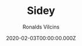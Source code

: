 ---
title: Sidey
github: https://github.com/ronv/sidey
demo: https://sidey-jekyll.netlify.com/
author: Ronalds Vilcins
date: 2020-02-03T00:00:00.000Z
ssg:
  - Jekyll
archetype:
  - Blog
description: Simple and minimalistic jekyll blogging theme
draft: false
publish_date: '2020-01-30T18:13:54Z'
update_date: '2022-07-31T17:46:16Z'
github_star: 401
github_fork: 181
---